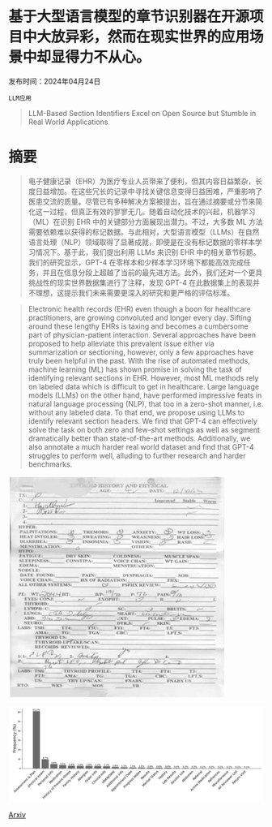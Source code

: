 # 基于大型语言模型的章节识别器在开源项目中大放异彩，然而在现实世界的应用场景中却显得力不从心。

发布时间：2024年04月24日

`LLM应用`

> LLM-Based Section Identifiers Excel on Open Source but Stumble in Real World Applications

# 摘要

> 电子健康记录（EHR）为医疗专业人员带来了便利，但其内容日益繁杂，长度日益增加。在这些冗长的记录中寻找关键信息变得日益困难，严重影响了医患交流的质量。尽管已有多种解决方案被提出，旨在通过摘要或分节来简化这一过程，但真正有效的寥寥无几。随着自动化技术的兴起，机器学习（ML）在识别 EHR 中的关键部分方面展现出潜力。不过，大多数 ML 方法需要依赖难以获得的标记数据。与此相对，大型语言模型（LLMs）在自然语言处理（NLP）领域取得了显著成就，即便是在没有标记数据的零样本学习情况下。基于此，我们提出利用 LLMs 来识别 EHR 中的相关章节标题。我们的研究显示，GPT-4 在零样本和少样本学习环境下都能高效完成任务，并且在信息分段上超越了当前的最先进方法。此外，我们还对一个更具挑战性的现实世界数据集进行了注释，发现 GPT-4 在此数据集上的表现并不理想，这提示我们未来需要更深入的研究和更严格的评估标准。

> Electronic health records (EHR) even though a boon for healthcare practitioners, are growing convoluted and longer every day. Sifting around these lengthy EHRs is taxing and becomes a cumbersome part of physician-patient interaction. Several approaches have been proposed to help alleviate this prevalent issue either via summarization or sectioning, however, only a few approaches have truly been helpful in the past. With the rise of automated methods, machine learning (ML) has shown promise in solving the task of identifying relevant sections in EHR. However, most ML methods rely on labeled data which is difficult to get in healthcare. Large language models (LLMs) on the other hand, have performed impressive feats in natural language processing (NLP), that too in a zero-shot manner, i.e. without any labeled data. To that end, we propose using LLMs to identify relevant section headers. We find that GPT-4 can effectively solve the task on both zero and few-shot settings as well as segment dramatically better than state-of-the-art methods. Additionally, we also annotate a much harder real world dataset and find that GPT-4 struggles to perform well, alluding to further research and harder benchmarks.

![基于大型语言模型的章节识别器在开源项目中大放异彩，然而在现实世界的应用场景中却显得力不从心。](../../../paper_images/2404.16294/Handwritten_clinical_note.png)

![基于大型语言模型的章节识别器在开源项目中大放异彩，然而在现实世界的应用场景中却显得力不从心。](../../../paper_images/2404.16294/Section_Category.png)

[Arxiv](https://arxiv.org/abs/2404.16294)